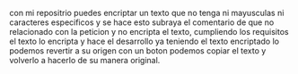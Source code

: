 con mi repositrio puedes encriptar
un texto que no tenga ni mayusculas ni caracteres especificos y se hace esto subraya 
el comentario de que no relacionado con la peticion y no encripta el texto, cumpliendo 
los requisitos el texto lo encripta y hace el desarrollo ya teniendo el texto encriptado 
lo podemos revertir a su origen con un boton podemos copiar el texto y volverlo a hacerlo
de su manera original. 
